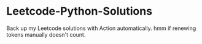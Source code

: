 # Leetcode-Python-Solutions
Back up my Leetcode solutions with Action automatically.
hmm if renewing tokens manually doesn't count.
